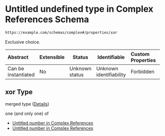 # Untitled undefined type in Complex References Schema

```txt
https://example.com/schemas/complex#/properties/xor
```

Exclusive choice.


| Abstract            | Extensible | Status         | Identifiable            | Custom Properties | Additional Properties | Access Restrictions | Defined In                                                                               |
| :------------------ | ---------- | -------------- | ----------------------- | :---------------- | --------------------- | ------------------- | ---------------------------------------------------------------------------------------- |
| Can be instantiated | No         | Unknown status | Unknown identifiability | Forbidden         | Allowed               | none                | [complex.schema.json\*](../generated-schemas/complex.schema.json "open original schema") |

## xor Type

merged type ([Details](complex-properties-xor.md))

one (and only one) of

-   [Untitled number in Complex References](complex-properties-xor-oneof-0.md "check type definition")
-   [Untitled number in Complex References](complex-properties-xor-oneof-1.md "check type definition")
